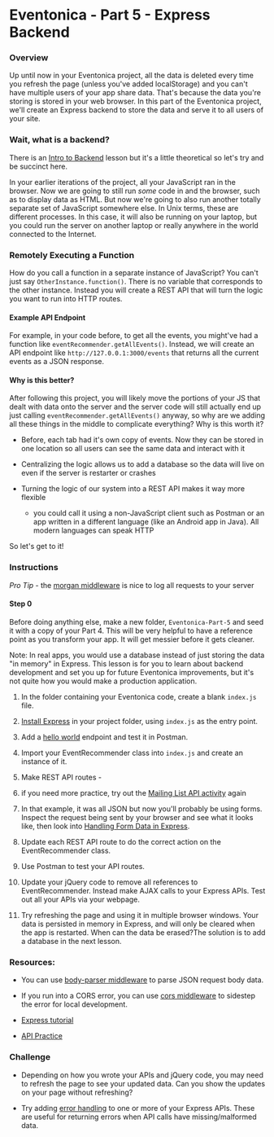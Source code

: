# Eventonica - Part 5 - Express Backend

### Overview

Up until now in your Eventonica project, all the data is deleted every time you refresh the page (unless you've added localStorage) and you can't have multiple users of your app share data. That's because the data you're storing is stored in your web browser. In this part of the Eventonica project, we'll create an Express backend to store the data and serve it to all users of your site.

### Wait, what is a backend?

There is an [Intro to Backend](/electives/1_intro_to_backend.md) lesson but it's a little theoretical so let's try and be succinct here.

In your earlier iterations of the project, all your JavaScript ran in the browser. Now we are going to still run _some_ code in and the browser, such as to display data as HTML. But now we're going to also run another totally separate set of JavaScript somewhere else. In Unix terms, these are different processes. In this case, it will also be running on your laptop, but you could run the server on another laptop or really anywhere in the world connected to the Internet.

### Remotely Executing a Function

How do you call a function in a separate instance of JavaScript? You can't just say `OtherInstance.function()`. There is no variable that corresponds to the other instance. Instead you will create a REST API that will turn the logic you want to run into HTTP routes.

#### Example API Endpoint

For example, in your code before, to get all the events, you might've had a function like `eventRecommender.getAllEvents()`. Instead, we will create an API endpoint like `http://127.0.0.1:3000/events` that returns all the current events as a JSON response.

#### Why is this better?

After following this project, you will likely move the portions of your JS that dealt with data onto the server and the server code will still actually end up just calling `eventRecommender.getAllEvents()` anyway, so why are we adding all these things in the middle to complicate everything? Why is this worth it?

- Before, each tab had it's own copy of events. Now they can be stored in one location so all users can see the same data and interact with it
- Centralizing the logic allows us to add a database so the data will live on even if the server is restarter or crashes
- Turning the logic of our system into a REST API makes it way more flexible

  - you could call it using a non-JavaScript client such as Postman or an app written in a different language (like an Android app in Java). All modern languages can speak HTTP

So let's get to it!

### Instructions

_Pro Tip_ - the [morgan middleware](https://www.npmjs.com/package/morgan) is nice to log all requests to your server

#### Step 0

Before doing anything else, make a new folder, `Eventonica-Part-5` and seed it with a copy of your Part 4. This will be very helpful to have a reference point as you transform your app. It will get messier before it gets cleaner.

Note: In real apps, you would use a database instead of just storing the data "in memory" in Express. This lesson is for you to learn about backend development and set you up for future Eventonica improvements, but it's not quite how you would make a production application.

1. In the folder containing your Eventonica code, create a blank `index.js` file.

1. [Install Express](https://expressjs.com/en/starter/installing.html) in your project folder, using `index.js` as the entry point.

1. Add a [hello world](https://expressjs.com/en/starter/hello-world.html) endpoint and test it in Postman.

1. Import your EventRecommender class into `index.js` and create an instance of it.

1. Make REST API routes -
1. if you need more practice, try out the [Mailing List API activity](/projects/mailing-list-rest-api.md) again
1. In that example, it was all JSON but now you'll probably be using forms. Inspect the request being sent by your browser and see what it looks like, then look into [Handling Form Data in Express](https://www.hacksparrow.com/webdev/express/handling-processing-forms.html).

1. Update each REST API route to do the correct action on the EventRecommender class.

1. Use Postman to test your API routes.

1. Update your jQuery code to remove all references to EventRecommender. Instead make AJAX calls to your Express APIs. Test out all your APIs via your webpage.

1. Try refreshing the page and using it in multiple browser windows. Your data is persisted in memory in Express, and will only be cleared when the app is restarted. When can the data be erased?The solution is to add a database in the next lesson.

### Resources:

- You can use [body-parser middleware](https://expressjs.com/en/5x/api.html#req.body) to parse JSON request body data.

- If you run into a CORS error, you can use [cors middleware](https://expressjs.com/en/resources/middleware/cors.html) to sidestep the error for local development.

- [Express tutorial](../../express-js/express.md)

- [API Practice](../../api/http-request-practice.md)

### Challenge

- Depending on how you wrote your APIs and jQuery code, you may need to refresh the page to see your updated data. Can you show the updates on your page without refreshing?

- Try adding [error handling](https://expressjs.com/en/guide/error-handling.html) to one or more of your Express APIs. These are useful for returning errors when API calls have missing/malformed data.
